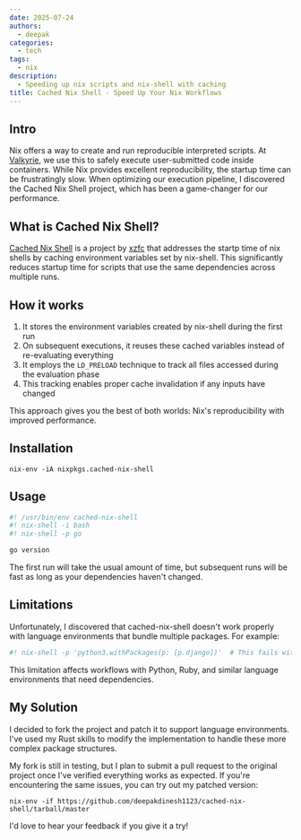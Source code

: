 ```yaml
---
date: 2025-07-24
authors:
  - deepak
categories:
  - tech
tags:
  - nix
description:
  - Speeding up nix scripts and nix-shell with caching
title: Cached Nix Shell - Speed Up Your Nix Workflows
---
```


## Intro

Nix offers a way to create and run reproducible interpreted scripts. At [Valkyrie](https://github.com/deepakdinesh1123/valkyrie), we use this to safely execute user-submitted code inside containers. While Nix provides excellent reproducibility, the startup time can be frustratingly slow. When optimizing our execution pipeline, I discovered the Cached Nix Shell project, which has been a game-changer for our performance.

<!-- more -->

## What is Cached Nix Shell?

[Cached Nix Shell](https://github.com/xzfc/cached-nix-shell) is a project by [xzfc](https://github.com/xzfc) that addresses the startp time of nix shells by caching environment variables set by nix-shell. This significantly reduces startup time for scripts that use the same dependencies across multiple runs.

## How it works

1. It stores the environment variables created by nix-shell during the first run
2. On subsequent executions, it reuses these cached variables instead of re-evaluating everything
3. It employs the `LD_PRELOAD` technique to track all files accessed during the evaluation phase
4. This tracking enables proper cache invalidation if any inputs have changed

This approach gives you the best of both worlds: Nix's reproducibility with improved performance.

## Installation

```shell
nix-env -iA nixpkgs.cached-nix-shell
```

## Usage

```bash
#! /usr/bin/env cached-nix-shell
#! nix-shell -i bash
#! nix-shell -p go

go version
```

The first run will take the usual amount of time, but subsequent runs will be fast as long as your dependencies haven't changed.

## Limitations

Unfortunately, I discovered that cached-nix-shell doesn't work properly with language environments that bundle multiple packages. For example:

```bash
#! nix-shell -p 'python3.withPackages(p: [p.django])'  # This fails with cached-nix-shell
```

This limitation affects workflows with Python, Ruby, and similar language environments that need dependencies.

## My Solution

I decided to fork the project and patch it to support language environments. I've used my Rust skills to modify the implementation to handle these more complex package structures.

My fork is still in testing, but I plan to submit a pull request to the original project once I've verified everything works as expected. If you're encountering the same issues, you can try out my patched version:

```shell
nix-env -if https://github.com/deepakdinesh1123/cached-nix-shell/tarball/master
```

I'd love to hear your feedback if you give it a try!